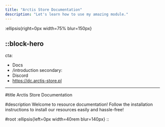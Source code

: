 ```yaml
---
title: "Arctis Store Documentation"
description: "Let's learn how to use my amazing module."
---
```


:ellipsis{right=0px width=75% blur=150px}

::block-hero
---
cta:
  - Docs
  - /introduction
secondary:
  - Discord
  - https://dc.arctis-store.pl
---

#title
Arctis Store Documentation

#description
Welcome to resource documentation! Follow the installation instructions to install our resources easily and hassle-free!

#root
:ellipsis{left=0px width=40rem blur=140px}
::

